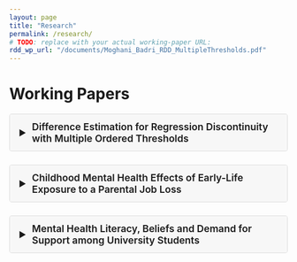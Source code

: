 ```yaml
---
layout: page
title: "Research"
permalink: /research/
# TODO: replace with your actual working-paper URL:
rdd_wp_url: "/documents/Moghani_Badri_RDD_MultipleThresholds.pdf"
---
```


<!--
  Accordion styles; you can move these to assets/css/main.scss if you prefer.
-->
<style>
.accordion {
  border: 1px solid #ddd;
  border-radius: 4px;
  margin-bottom: 1.5rem;
  overflow: hidden;
}

.accordion summary {
  background-color: #f7f7f7;
  padding: 0.75rem 1rem 0.75rem 2.5rem;
  font-size: 1.1rem;
  font-weight: 600;
  cursor: pointer;
  list-style: none;
  position: relative;
}

.accordion[open] summary {
  background-color: #e2e2e2;
}

.accordion summary::-webkit-details-marker { display: none; }

.accordion summary::before {
  content: '▶';
  position: absolute;
  left: 1rem;
  top: 50%;
  transform: translateY(-50%);
  transition: transform 0.2s ease;
  font-size: 0.9rem;
}

.accordion[open] summary::before {
  transform: translateY(-50%) rotate(90deg);
}

.accordion .content {
  padding: 1rem;
  border-top: 1px solid #ddd;
}

.accordion .content p { margin: 0 0 1rem; }
.accordion .content a { color: #0066cc; text-decoration: none; }
.accordion .content a:hover { text-decoration: underline; }
</style>

# Working Papers

<details class="accordion" markdown="1">
<summary>Difference Estimation for Regression Discontinuity with Multiple Ordered Thresholds</summary>

With Saeed Badri. <a href="{{ page.rdd_wp_url }}" target="_blank" rel="noopener noreferrer">Working paper</a>.

**Abstract** – This paper develops an estimator for regression discontinuity designs (RDD) with multiple thresholds. We construct an integrated–derivative estimator that recovers the outcome difference by numerically integrating nonparametric slope estimates between thresholds. We derive its asymptotic distribution, establishing a central limit theorem with a feasible variance formula. The integrated estimator is asymptotically independent of the standard boundary estimator, which enables an inverse–variance combination that is more efficient. Simulations confirm the theoretical predictions: efficiency gains are modest under uniform designs and more pronounced when data are sparse near the cutoffs.

</details>

<details class="accordion" markdown="1">
<summary>Childhood Mental Health Effects of Early-Life Exposure to a Parental Job Loss</summary>

With Pilar García-Gómez and Tom Van Ourti. _Draft available upon request._
**Abstract** – We study the mental health effects of early life exposure to paternal job loss. Using nationwide individual‑level administrative register records, we focus on firm‑closure‑induced job losses for fathers with children below age five in the Netherlands. These children are more likely to take mental health‑related medicines in their later childhood, and this increase is mainly driven by psychostimulant drugs. The increased uptake of psychostimulants ranges from 15 percent of mean uptake in the control group at age five to around 9 percent at age twelve. The effects are significantly larger for families with mothers being the main breadwinner, suggesting that the drop in paternal income resulting from displacement is not the main driver of psychostimulant uptake. We further find that the father is more likely to take mental health medication around the time of job loss, and that the children exposed to paternal job loss are more likely to live in dissolved families. We find no evidence of exposed children living in neighborhoods with different rates of psychostimulant consumption compared to control children, while parents of treated children do report more impulsive behavior and inattention symptoms.

</details>

<details class="accordion" markdown="1">
<summary>Mental Health Literacy, Beliefs and Demand for Support among University Students</summary>

Under review. With Michelle Acampora and Francesco Capozza.
[Working paper](https://papers.ssrn.com/sol3/papers.cfm?abstract_id=4261487){:target="_blank" rel="noopener noreferrer"}.

**Abstract** – This paper assesses the impact of a mental health literacy intervention on the demand for mental health support among university students. We run a field experiment with 2,978 students at a large Dutch university. The intervention raises willingness to pay and demand for a mental-health app among male respondents, and shifts information demand from psychological counselling toward coaching—driven by students with moderate distress. Increased perceived effectiveness of low-intensity therapy appears to be the mechanism. A three-week follow-up suggests a moderate improvement in mental-health scores for treated female students, consistent with higher care-seeking.

# Work in Progress

<details class="accordion" markdown="1">
<summary>Workplace and Health</summary>
<div class="content" markdown="1">
This project studies how firms shape workers’ healthcare use and long-term health. Using Dutch administrative employer–employee data linked to individual healthcare expenditures, I estimate AKM two-way fixed effects with KSS correction to isolate firm contributions beyond worker characteristics and insurance access. A one-SD difference in firm effects translates into large changes in healthcare costs and predicts future disability and mortality risks, even after rich controls, highlighting the workplace as a lever for health policy.
</div>
</details>

<details class="accordion" markdown="1">
<summary>The Determinants of Demand for Mental Health Support</summary>
<div class="content" markdown="1">
With Sonia Bhalotra and Francesco Capozza.
</div>
</details>

<details class="accordion" markdown="1">
<summary>Measuring Uncertainty Perception in the Health Domain</summary>
<div class="content" markdown="1">
With Aurélien Baillon and Francesco Capozza.
</div>
</details>

<details class="accordion" markdown="1">
<summary>Healing Gaps: General Practitioners’ Influence on Minority Health</summary>
<div class="content" markdown="1">
With E. de Weerd.
</div>
</details>

<details class="accordion" markdown="1">
<summary>Dutch Colorectal Cancer Screening Program: Policy Learning under Equality Concerns and Capacity Constraints</summary>
<div class="content" markdown="1">
With I. Lansdorp-Vogelaar, O. O’Donnell, M. Robson, E. Toes-Zoutendijk, R. van Gestel, and Tom Van Ourti.
</div>
</details>
